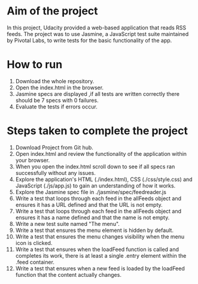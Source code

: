 # Aim of the project

In this project, Udacity provided a web-based application that reads RSS feeds. The project was to use Jasmine, a JavaScript test suite maintained by Pivotal Labs, to write tests for the basic functionality of the app.

# How to run

1. Download the whole repository.
2. Open the index.html in the browser.
3. Jasmine specs are displayed ,if all tests  are written correctly there should be 7 specs with 0 failures.
4. Evaluate the tests if errors occur.

# Steps taken to complete the project

1. Download Project from Git hub.
2. Open index.html and review the functionality of the application within your browser.
3. When you open the index.html scroll down to see if all specs ran successfully without any issues.
4. Explore the application's HTML (./index.html), CSS (./css/style.css) and JavaScript (./js/app.js) to gain an understanding of how it works.
5. Explore the Jasmine spec file in ./jasmine/spec/feedreader.js
6. Write a test that loops through each feed in the allFeeds object and ensures it has a URL defined and that the URL is not empty.
7. Write a test that loops through each feed in the allFeeds object and ensures it has a name defined and that the name is not empty.
8. Write a new test suite named "The menu".
9. Write a test that ensures the menu element is hidden by default.
10. Write a test that ensures the menu changes visibility when the menu icon is clicked.
11. Write a test that ensures when the loadFeed function is called and completes its work, there is at least a single .entry element within the .feed container.
12. Write a test that ensures when a new feed is loaded by the loadFeed function that the content actually changes.
